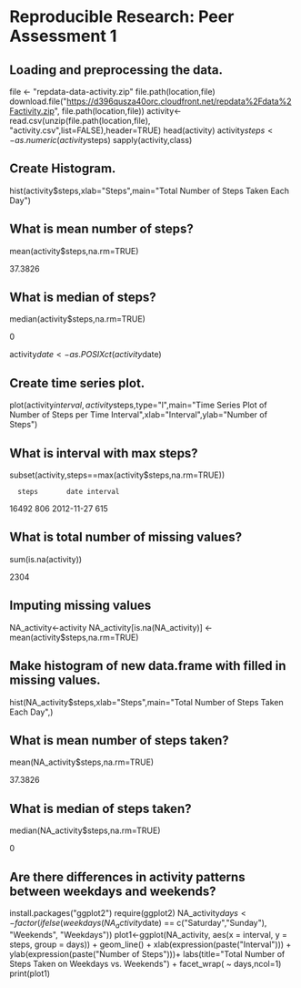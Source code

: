 # Reproducible Research: Peer Assessment 1


## Loading and preprocessing the data.
file <- "repdata-data-activity.zip"
file.path(location,file)
download.file("https://d396qusza40orc.cloudfront.net/repdata%2Fdata%2Factivity.zip", file.path(location,file))
activity<-read.csv(unzip(file.path(location,file), "activity.csv",list=FALSE),header=TRUE)
head(activity)
activity$steps<-as.numeric(activity$steps)
sapply(activity,class)

## Create Histogram.
hist(activity$steps,xlab="Steps",main="Total Number of Steps Taken Each Day")

## What is mean number of steps?
mean(activity$steps,na.rm=TRUE)

37.3826

## What is median of steps?
median(activity$steps,na.rm=TRUE)

0

activity$date<-as.POSIXct(activity$date)

## Create time series plot.
plot(activity$interval,activity$steps,type="l",main="Time Series Plot of Number of Steps per Time Interval",xlab="Interval",ylab="Number of Steps")

## What is interval with max steps?
subset(activity,steps==max(activity$steps,na.rm=TRUE))

      steps       date interval
16492   806 2012-11-27      615

## What is total number of missing values?
sum(is.na(activity))

2304

## Imputing missing values
NA_activity<-activity
NA_activity[is.na(NA_activity)] <- mean(activity$steps,na.rm=TRUE)

## Make histogram of new data.frame with filled in missing values.
hist(NA_activity$steps,xlab="Steps",main="Total Number of Steps Taken Each Day",)

## What is mean number of steps taken?
mean(NA_activity$steps,na.rm=TRUE)

37.3826

## What is median of steps taken?
median(NA_activity$steps,na.rm=TRUE)

0

## Are there differences in activity patterns between weekdays and weekends?
install.packages("ggplot2")
require(ggplot2)
NA_activity$days <- factor(ifelse(weekdays(NA_activity$date) == c("Saturday","Sunday"), "Weekends", "Weekdays"))
plot1<-ggplot(NA_activity, aes(x = interval, y = steps, group = days)) +
        geom_line() +
        xlab(expression(paste("Interval"))) +
        ylab(expression(paste("Number of Steps")))+
        labs(title="Total Number of Steps Taken on Weekdays vs. Weekends") +
        facet_wrap( ~ days,ncol=1)
print(plot1)

